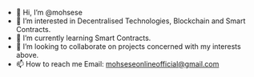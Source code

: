 - 👋 Hi, I’m @mohsese
- 👀 I’m interested in Decentralised Technologies, Blockchain and Smart Contracts.
- 🌱 I’m currently learning Smart Contracts.
- 💞️ I’m looking to collaborate on projects concerned with my interests above.
- 📫 How to reach me Email: mohseseonlineofficial@gmail.com

<!---
mohsese/mohsese is a ✨ special ✨ repository because its `README.md` (this file) appears on your GitHub profile.
You can click the Preview link to take a look at your changes.
--->
